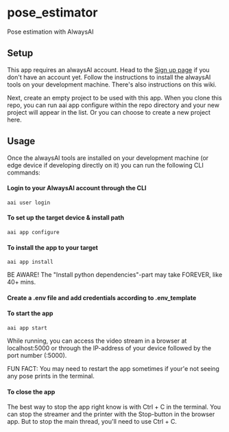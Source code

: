 # pose_estimator
Pose estimation with AlwaysAI

## Setup
This app requires an alwaysAI account. Head to the [Sign up page](https://alwaysai.co/auth?register=true) if you don't have an account yet. Follow the instructions to install the alwaysAI tools on your development machine. There's also instructions on this wiki. 

Next, create an empty project to be used with this app. When you clone this repo, you can run aai app configure within the repo directory and your new project will appear in the list. Or you can choose to create a new project here. 

## Usage
Once the alwaysAI tools are installed on your development machine (or edge device if developing directly on it) you can run the following CLI commands:

#### Login to your AlwaysAI account through the CLI
```
aai user login
```

#### To set up the target device & install path
```
aai app configure
```

#### To install the app to your target
```
aai app install
```

BE AWARE! The "Install python dependencies"-part may take FOREVER, like 40+ mins.  

#### Create a .env file and add credentials according to .env_template

#### To start the app
```
aai app start
```

While running, you can access the video stream in a browser at localhost:5000 or through the IP-address of your device followed by the port number (:5000).

FUN FACT: You may need to restart the app sometimes if your'e not seeing any pose prints in the terminal. 

#### To close the app

The best way to stop the app right know is with Ctrl + C in the terminal. You can stop the streamer and the printer with the Stop-button in the browser app. But to stop the main thread, you'll need to use Ctrl + C. 
